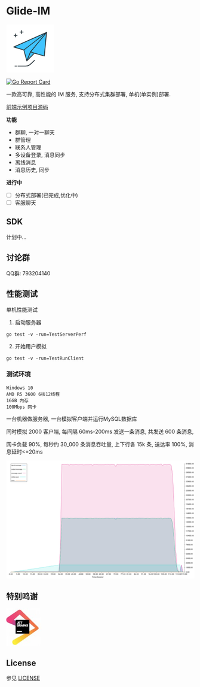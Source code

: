 # Glide-IM

![i](_art/logo.png)

[![Go Report Card](https://goreportcard.com/badge/github.com/dengzii/go_im)](https://goreportcard.com/report/github.com/dengzii/go_im)

一款高可靠, 高性能的 IM 服务, 支持分布式集群部署, 单机(单实例)部署.

[前端示例项目源码](https://github.com/fly-im/im_web)

**功能**

- 群聊, 一对一聊天
- 群管理
- 联系人管理
- 多设备登录, 消息同步
- 离线消息
- 消息历史, 同步

**进行中**

* [ ] 分布式部署(已完成,优化中)
* [ ] 客服聊天

## SDK

计划中...

## 讨论群

QQ群: 793204140

## 性能测试

单机性能测试

1. 启动服务器

```shell
go test -v -run=TestServerPerf
```

2. 开始用户模拟

```shell
go test -v -run=TestRunClient
```

### 测试环境

```
Windows 10
AMD R5 3600 6核12线程 
16GB 内存
100Mbps 网卡
```

一台机器做服务器, 一台模拟客户端并运行MySQL数据库

同时模拟 2000 客户端, 每间隔 60ms-200ms 发送一条消息, 共发送 600 条消息,

网卡负载 90%, 每秒约 30_000 条消息吞吐量, 上下行各 15k 条, 送达率 100%, 消息延时<=20ms

![performance.png](_art/msg_io.png)

## 特别鸣谢

![JetBrains](_art/jetbrains.jpg)

## License

参见 [LICENSE](LICENSE)